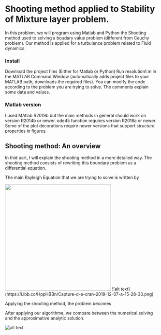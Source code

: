 
# Shooting method applied to Stability of Mixture layer problem.

In this problem, we will program using Matlab and Python the Shooting method used to solving a boudary value problem (different from Cauchy problem). Our method is applied for a turbulence problem related to Fluid dynamics. 

### Install
Download the project files (Either for Matlab or Python)
Run resolution1.m in the MATLAB Command Window (automatically adds project files to your MATLAB path, downloads the required files).
You can modify the code according to the problem you are trying to solve. The comments explain some data and values.

### Matlab version
I used MAtlab R2019b  but the main methods in general should work on version R2014b or newer. ode45 function requires version R2016a or newer. Some of the plot decorations require newer versions that support structure properties in figures. 


## Shooting method: An overview
In thid part, I will explain the shooting method in a more detailed way. The shooting method consists of rewriting this boundary problem as a differential equation.


The main Rayleigh Equation that we are trying to solve is written by

<img src="https://i.ibb.co/HppHBBn/Capture-d-e-cran-2019-12-07-a-15-28-30.png" class="center" width="350"  >
![alt text](https://i.ibb.co/HppHBBn/Capture-d-e-cran-2019-12-07-a-15-28-30.png)

Applying the shooting method, the problem becomes



After applying our algorithme, we compare between the numerical solving and the approximative analytic solution. 

![alt text](https://i.ibb.co/Pc3x0Z0/untitled.png)


